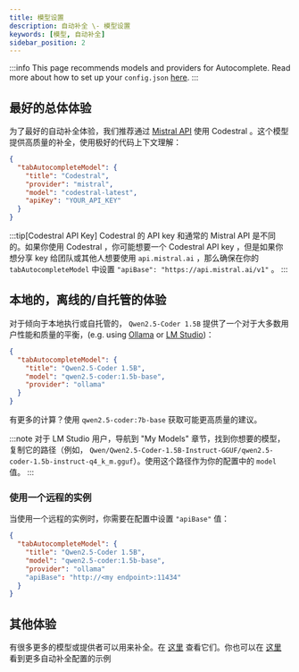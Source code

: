```yaml
---
title: 模型设置
description: 自动补全 \- 模型设置
keywords: [模型, 自动补全]
sidebar_position: 2
---
```


:::info
This page recommends models and providers for Autocomplete. Read more about how to set up your `config.json` [here](../reference.md).
:::

## 最好的总体体验

为了最好的自动补全体验，我们推荐通过 [Mistral API](https://console.mistral.ai/) 使用 Codestral 。这个模型提供高质量的补全，使用极好的代码上下文理解：

```json title="config.json""
{
  "tabAutocompleteModel": {
    "title": "Codestral",
    "provider": "mistral",
    "model": "codestral-latest",
    "apiKey": "YOUR_API_KEY"
  }
}
```

:::tip[Codestral API Key]
Codestral 的 API key 和通常的 Mistral API 是不同的。如果你使用 Codestral ，你可能想要一个 Codestral API key ，但是如果你想分享 key 给团队或其他人想要使用 `api.mistral.ai` ，那么确保在你的 `tabAutocompleteModel` 中设置 `"apiBase": "https://api.mistral.ai/v1"` 。
:::

## 本地的，离线的/自托管的体验

对于倾向于本地执行或自托管的， `Qwen2.5-Coder 1.5B` 提供了一个对于大多数用户性能和质量的平衡，(e.g. using [Ollama](../customize/model-providers/top-level/ollama.md) or [LM Studio](../customize/model-providers/more/lmstudio.md))：

```json title="config.json""
{
  "tabAutocompleteModel": {
    "title": "Qwen2.5-Coder 1.5B",
    "model": "qwen2.5-coder:1.5b-base",
    "provider": "ollama"
  }
}
```

有更多的计算？使用 `qwen2.5-coder:7b-base` 获取可能更高质量的建议。

:::note
对于 LM Studio 用户，导航到 "My Models" 章节，找到你想要的模型，复制它的路径（例如， `Qwen/Qwen2.5-Coder-1.5B-Instruct-GGUF/qwen2.5-coder-1.5b-instruct-q4_k_m.gguf`）。使用这个路径作为你的配置中的 `model` 值。
:::

### 使用一个远程的实例

当使用一个远程的实例时，你需要在配置中设置 `"apiBase"` 值：

```json title="config.json""
{
  "tabAutocompleteModel": {
    "title": "Qwen2.5-Coder 1.5B",
    "model": "qwen2.5-coder:1.5b-base",
    "provider": "ollama"
    "apiBase": "http://<my endpoint>:11434"
  }
}
```

## 其他体验

有很多更多的模型或提供者可以用来补全。在 [这里](../customize/model-types/autocomplete.md) 查看它们。你也可以在 [这里](../customize/deep-dives/autocomplete.md) 看到更多自动补全配置的示例 
